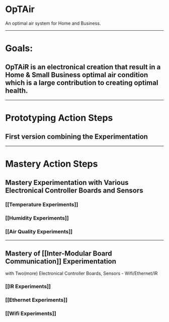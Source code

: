 # OpTAir
An optimal air system for Home and Business.


----

# Goals:
## OpTAiR is an electronical creation that result in a Home & Small Business optimal air condition which is a large contribution to creating optimal health.

----
# Prototyping Action Steps
## First version combining the Experimentation
----
# Mastery Action Steps
## Mastery Experimentation with Various Electronical Controller Boards and Sensors
### [[Temperature Experiments]]
### [[Humidity Experiments]]
### [[Air Quality Experiments]]
----
## Mastery of [[Inter-Modular Board Communication]] Experimentation 
 with Two(more) Electronical Controller Boards, Sensors - Wifi/Ethernet/IR 
### [[IR Experiments]]
### [[Ethernet Experiments]]
### [[Wifi Experiments]]
